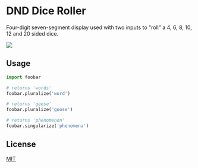 # DND Dice Roller

Four-digit seven-segment display used with two inputs to "roll" a 4, 6, 8, 10, 12 and 20 sided dice. 

![](https://github.com/DTransaction/7seg_reg/blob/main/img/demo.gif)

## Usage

```python
import foobar

# returns 'words'
foobar.pluralize('word')

# returns 'geese'
foobar.pluralize('goose')

# returns 'phenomenon'
foobar.singularize('phenomena')
```

## License
[MIT](https://choosealicense.com/licenses/mit/)